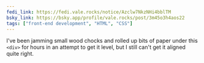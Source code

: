 ```yaml
---
fedi_link: https://fedi.vale.rocks/notice/Azclw7NkzNHi4bblTM
bsky_link: https://bsky.app/profile/vale.rocks/post/3m45o3h4aos22
tags: ["front-end development", "HTML", "CSS"]
---
```


I've been jamming small wood chocks and rolled up bits of paper under this `<div>` for hours in an attempt to get it level, but I still can't get it aligned quite right.
